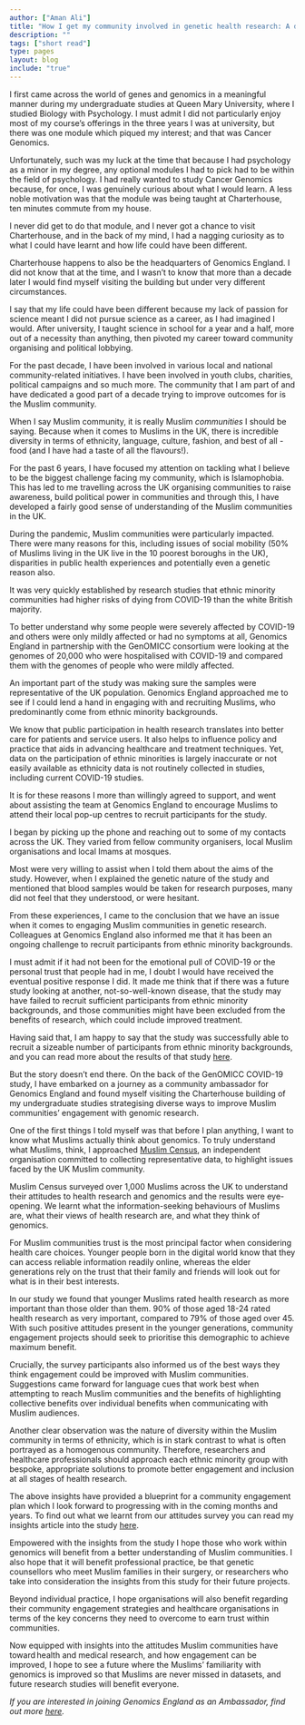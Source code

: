 ```yaml
---
author: ["Aman Ali"]
title: "How I get my community involved in genetic health research: A diary entry"
description: ""
tags: ["short read"]
type: pages
layout: blog
include: "true"
---
```


I first came across the world of genes and genomics in a meaningful manner during my undergraduate studies at Queen Mary University, where I studied Biology with Psychology. I must admit I did not particularly enjoy most of my course’s offerings in the three years I was at university, but there was one module which piqued my interest; and that was Cancer Genomics.

Unfortunately, such was my luck at the time that because I had psychology as a minor in my degree, any optional modules I had to pick had to be within the field of psychology. I had really wanted to study Cancer Genomics because, for once, I was genuinely curious about what I would learn. A less noble motivation was that the module was being taught at Charterhouse, ten minutes commute from my house.

I never did get to do that module, and I never got a chance to visit Charterhouse, and in the back of my mind, I had a nagging curiosity as to what I could have learnt and how life could have been different.

Charterhouse happens to also be the headquarters of Genomics England. I did not know that at the time, and I wasn’t to know that more than a decade later I would find myself visiting the building but under very different circumstances.

I say that my life could have been different because my lack of passion for science meant I did not pursue science as a career, as I had imagined I would. After university, I taught science in school for a year and a half, more out of a necessity than anything, then pivoted my career toward community organising and political lobbying.

For the past decade, I have been involved in various local and national community-related initiatives. I have been involved in youth clubs, charities, political campaigns and so much more. The community that I am part of and have dedicated a good part of a decade trying to improve outcomes for is the Muslim community.

When I say Muslim community, it is really Muslim *communities* I should be saying. Because when it comes to Muslims in the UK, there is incredible diversity in terms of ethnicity, language, culture, fashion, and best of all - food (and I have had a taste of all the flavours!).

For the past 6 years, I have focused my attention on tackling what I believe to be the biggest challenge facing my community, which is Islamophobia. This has led to me travelling across the UK organising communities to raise awareness, build political power in communities and through this, I have developed a fairly good sense of understanding of the Muslim communities in the UK.

During the pandemic, Muslim communities were particularly impacted. There were many reasons for this, including issues of social mobility (50% of Muslims living in the UK live in the 10 poorest boroughs in the UK), disparities in public health experiences and potentially even a genetic reason also.

It was very quickly established by research studies that ethnic minority communities had higher risks of dying from COVID-19 than the white British majority.

To better understand why some people were severely affected by COVID-19 and others were only mildly affected or had no symptoms at all, Genomics England in partnership with the GenOMICC consortium were looking at the genomes of 20,000 who were hospitalised with COVID-19 and compared them with the genomes of people who were mildly affected.

An important part of the study was making sure the samples were representative of the UK population. Genomics England approached me to see if I could lend a hand in engaging with and recruiting Muslims, who predominantly come from ethnic minority backgrounds.

We know that public participation in health research translates into better care for patients and service users. It also helps to influence policy and practice that aids in advancing healthcare and treatment techniques. Yet, data on the participation of ethnic minorities is largely inaccurate or not easily available as ethnicity data is not routinely collected in studies, including current COVID-19 studies.

It is for these reasons I more than willingly agreed to support, and went about assisting the team at Genomics England to encourage Muslims to attend their local pop-up centres to recruit participants for the study.

I began by picking up the phone and reaching out to some of my contacts across the UK. They varied from fellow community organisers, local Muslim organisations and local Imams at mosques.

Most were very willing to assist when I told them about the aims of the study. However, when I explained the genetic nature of the study and mentioned that blood samples would be taken for research purposes, many did not feel that they understood, or were hesitant.

From these experiences, I came to the conclusion that we have an issue when it comes to engaging Muslim communities in genetic research. Colleagues at Genomics England also informed me that it has been an ongoing challenge to recruit participants from ethnic minority backgrounds.

I must admit if it had not been for the emotional pull of COVID-19 or the personal trust that people had in me, I doubt I would have received the eventual positive response I did. It made me think that if there was a future study looking at another, not-so-well-known disease, that the study may have failed to recruit sufficient participants from ethnic minority backgrounds, and those communities might have been excluded from the benefits of research, which could include improved treatment.

Having said that, I am happy to say that the study was successfully able to recruit a sizeable number of participants from ethnic minority backgrounds, and you can read more about the results of that study [here](https://www.genomicsengland.co.uk/initiatives/covid-19?chapter=general-questions).

But the story doesn’t end there. On the back of the GenOMICC COVID-19 study, I have embarked on a journey as a community ambassador for Genomics England and found myself visiting the Charterhouse building of my undergraduate studies strategising diverse ways to improve Muslim communities’ engagement with genomic research.

One of the first things I told myself was that before I plan anything, I want to know what Muslims actually think about genomics. To truly understand what Muslims, think, I approached [Muslim Census](https://muslimcensus.co.uk/), an independent organisation committed to collecting representative data, to highlight issues faced by the UK Muslim community.

Muslim Census surveyed over 1,000 Muslims across the UK to understand their attitudes to health research and genomics and the results were eye-opening. We learnt what the information-seeking behaviours of Muslims are, what their views of health research are, and what they think of genomics.

For Muslim communities trust is the most principal factor when considering health care choices. Younger people born in the digital world know that they can access reliable information readily online, whereas the elder generations rely on the trust that their family and friends will look out for what is in their best interests.

In our study we found that younger Muslims rated health research as more important than those older than them. 90% of those aged 18-24 rated health research as very important, compared to 79% of those aged over 45. With such positive attitudes present in the younger generations, community engagement projects should seek to prioritise this demographic to achieve maximum benefit.

Crucially, the survey participants also informed us of the best ways they think engagement could be improved with Muslim communities. Suggestions came forward for language cues that work best when attempting to reach Muslim communities and the benefits of highlighting collective benefits over individual benefits when communicating with Muslim audiences.

Another clear observation was the nature of diversity within the Muslim community in terms of ethnicity, which is in stark contrast to what is often portrayed as a homogenous community. Therefore, researchers and healthcare professionals should approach each ethnic minority group with bespoke, appropriate solutions to promote better engagement and inclusion at all stages of health research.

The above insights have provided a blueprint for a community engagement plan which I look forward to progressing with in the coming months and years. To find out what we learnt from our attitudes survey you can read my insights article into the study [here](https://www.genomicsengland.co.uk/news/muslim-census-report-insights).

Empowered with the insights from the study I hope those who work within genomics will benefit from a better understanding of Muslim communities. I also hope that it will benefit professional practice, be that genetic counsellors who meet Muslim families in their surgery, or researchers who take into consideration the insights from this study for their future projects.

Beyond individual practice, I hope organisations will also benefit regarding their community engagement strategies and healthcare organisations in terms of the key concerns they need to overcome to earn trust within communities.

Now equipped with insights into the attitudes Muslim communities have toward health and medical research, and how engagement can be improved, I hope to see a future where the Muslims’ familiarity with genomics is improved so that Muslims are never missed in datasets, and future research studies will benefit everyone.

*If you are interested in joining Genomics England as an Ambassador, find out more [here](https://www.genomicsengland.co.uk/ambassadors).*
